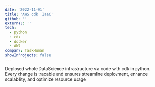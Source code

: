 ```yaml
---
date: '2022-11-01'
title: 'AWS cdk: IaaC'
github: ''
external: ''
tech:
  - python
  - cdk
  - docker
  - AWS
company: TaskHuman
showInProjects: false
---
```


Deployed whole DataScience infrastructure via code with cdk in python. Every change is tracable and ensures streamline deployment, enhance scalability, and optimize resource usage

